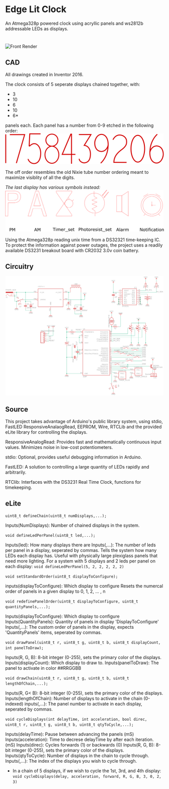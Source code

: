 # Edge Lit Clock

An Atmega328p powered clock using acryllic panels and ws2812b addressable LEDs as displays.
#
![Front Render](https://github.com/ArmaniKorsich/Edge-Lit-Clock/blob/master/Images/Clock%20Views.png)

## CAD

All drawings created in Inventor 2016.

The clock consists of 5 seperate displays chained together, with:
* 3
* 10
* 6
* 10
* 6*

panels each. Each panel has a number from 0-9 etched in the following order:  
![Numerals](https://github.com/ArmaniKorsich/Edge-Lit-Clock/blob/master/Images/Numerals.png)

The off order resembles the old Nixie tube number ordering meant to maximize visiblity of all the digits.

*The last display has various symbols instead:*  
![alpha Symbols](https://github.com/ArmaniKorsich/Edge-Lit-Clock/blob/master/Images/AlphaChar.png)

Using the Atmega328p reading unix time from a DS32321 time-keeping IC.  
To protect the information against power outages, the project uses a readily available DS3231 breakout board with CR2032 3.0v coin battery.

## Circuitry

![Front Render](https://github.com/ArmaniKorsich/Edge-Lit-Clock/blob/master/Images/Schematic.png)

## Source

This project takes advantage of Arduino's public library system, using 
stdio, FastLED ResponsiveAnalaogRead, EEPROM, Wire, RTCLib
and the provided eLite library for controlling the displays.

ResponsiveAnalogRead: Provides fast and mathematically continuous input values. Minimizes noise in low-cost potentiometers.

stdio: Optional, provides useful debugging information in Arduino.

FastLED: A solution to controlling a large quantity of LEDs rapidly and arbitrarily.

RTClib: Interfaces with the DS3231 Real Time Clock, functions for timekeeping.

## eLite

`uint8_t defineChain(uint8_t numDisplays,...);`

Inputs(NumDisplays): Number of chained displays in the system.

`void defineLedPerPanel(uint8_t led,...);`

Inputs(led): How many displays there are
Inputs(,...): The number of leds per panel in a display, seperated by commas.
Tells the system how many LEDs each display has. Useful with physically large plexiglass panels that need more lighting.
For a system with 5 displays and 2 leds per panel on each display:
`void defineLedPerPanel(5, 2, 2, 2, 2, 2)`

`void setStandardOrder(uint8_t displayToConfigure);`

inputs(displayToConfigure): Which display to configure
Resets the numercal order of panels in a given display to 0, 1, 2, ... , n

`void redefinePanelOrder(uint8_t displayToConfigure, uint8_t quantityPanels,...);`

Inputs(displayToConfigure): Which display to configure
Inputs(QuantityPanels): Quantity of panels in display 'DisplayToConfigure'
Inputs(,...): The custom order of panels in the display, expects 'QuantityPanels' items, seperated by commas.

`void drawPanel(uint8_t r, uint8_t g, uint8_t b, uint8_t displayCount, int panelToDraw);`

Inputs(R, G, B): 8-bit integer (0-255), sets the primary color of the displays.
Inputs(displayCount): Which display to draw to.
Inputs(panelToDraw): The panel to activate in color ##RRGGBB
 
`void drawChain(uint8_t r, uint8_t g, uint8_t b, uint8_t lengthOfChain,...);`

Inputs(R, G< B): 8-bit integer (0-255), sets the primary color of the displays.
Inputs(lengthOfChain): Number of displays to activate in the chain (0-indexed)
inputs(,...): The panel number to activate in each display, seperated by commas.
 
 
`void cycleDisplays(int delayTime, int acceleration, bool direc, uint8_t r, uint8_t g, uint8_t b, uint8_t qtyToCycle,...);`

Inputs(delayTime): Pause between advancing the panels (mS)
Inputs(acceleration): Time to decrese delayTime by after each iteration. (mS)
Inputs(direc): Cycles forwards (1) or backwards (0)
Inputs(R, G, B): 8-bit integer (0-255), sets the primary color of the displays.
Inputs(qtyToCycle): Number of displays in the chain to cycle through.
Inputs(,...): The index of the displays you wish to cycle through.
* In a chain of 5 displays, if we wish to cycle the 1st, 3rd, and 4th display:
`void cycleDisplays(delay, acceleration, forward, R, G, B, 3, 0, 2, 3)`

